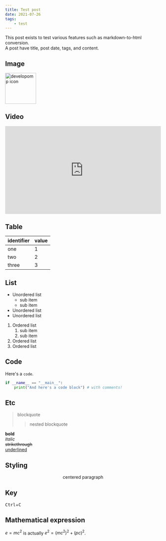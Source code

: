 ```yaml
---
title: Test post
date: 2021-07-26
tags:
    - test
---
```


<!-- comment -->

This post exists to test various features such as markdown-to-html conversion.<br />
A post have title, post date, tags, and content.

## Image

<img src="/icon/icon.svg" alt="developomp icon" width="100">

## Video

<div style="padding: 56.25% 0px 0px; position: relative;"><iframe src="https://www.youtube.com/embed/apLevp7QI8E?cc_load_policy=1&iv_load_policy=3&rel=0&start=24" frameborder="0" allow="accelerometer; autoplay; encrypted-media; gyroscope; picture-in-picture" allowfullscreen scrolling="no"  style="position: absolute; top: 0px; left: 0px; width: 100%; height: 100%;"></iframe></div>

## Table

| identifier | value |
| :--------- | :---- |
| one        | 1     |
| two        | 2     |
| three      | 3     |

## List

-   Unordered list
    -   sub item
    -   sub item
-   Unordered list
-   Unordered list

1. Ordered list
    1. sub item
    2. sub item
2. Ordered list
3. Ordered list

## Code

Here's a `code`.

```python
if __name__ == "__main__":
	print("And here's a code block") # with comments!
```

## Etc

> blockquote
>
> > nested blockquote

**bold**<br />
_italic_<br />
~~strikethrough~~<br />
<u>underlined</u>

## Styling

<p align="center">
	centered paragraph
</p>

## Key

<kbd>Ctrl</kbd>+<kbd>C</kbd>

## Mathematical expression

$e=mc^2$ is actually $e^2=(mc^2)^2 + (pc)^2$.
